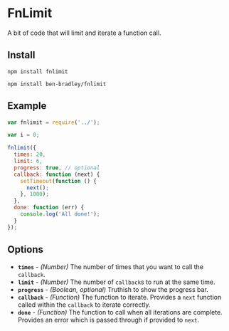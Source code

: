 # FnLimit

A bit of code that will limit and iterate a function call.

## Install
`npm install fnlimit`

`npm install ben-bradley/fnlimit`

## Example
```js
var fnlimit = require('../');

var i = 0;

fnlimit({
  times: 20,
  limit: 6,
  progress: true, // optional
  callback: function (next) {
    setTimeout(function () {
      next();
    }, 1000);
  },
  done: function (err) {
    console.log('All done!');
  }
});

```

## Options
- __`times`__ - _(Number)_ The number of times that you want to call the `callback`.
- __`limit`__ - _(Number)_ The number of `callback`s to run at the same time.
- __`progress`__ - _(Boolean, optional)_ Truthish to show the progress bar.
- __`callback`__ - _(Function)_ The function to iterate.  Provides a `next` function called within the `callback` to iterate correctly.
- __`done`__ - _(Function)_ The function to call when all iterations are complete.  Provides an error which is passed through if provided to `next`.
